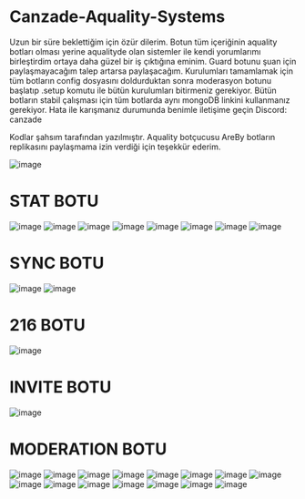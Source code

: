 # Canzade-Aquality-Systems
Uzun bir süre beklettiğim için özür dilerim. Botun tüm içeriğinin aquality botları olması yerine aqualityde olan sistemler ile kendi yorumlarımı birleştirdim ortaya daha güzel bir iş çıktığına eminim. Guard botunu şuan için paylaşmayacağım talep artarsa paylaşacağım.
Kurulumları tamamlamak için tüm botların config dosyasını doldurduktan sonra moderasyon botunu başlatıp .setup komutu ile bütün kurulumları bitirmeniz gerekiyor. Bütün botların stabil çalışması için tüm botlarda aynı mongoDB linkini kullanmanız gerekiyor. Hata ile karışmanız durumunda benimle iletişime geçin Discord: canzade

Kodlar şahsım tarafından yazılmıştır.
Aquality botçucusu AreBy botların replikasını paylaşmama izin verdiği için teşekkür ederim.

![image](https://worker.canzade.rocks/storage/uploads/gifs/451148936753840128.gif)

# STAT BOTU
![image](https://worker.canzade.rocks/storage/uploads/images/451146220526764032.png)
![image](https://worker.canzade.rocks/storage/uploads/images/451123664323215368.png)
![image](https://worker.canzade.rocks/storage/uploads/images/451123081050718212.png)
![image](https://worker.canzade.rocks/storage/uploads/images/451123142346276869.png)
![image](https://worker.canzade.rocks/storage/uploads/images/451130659004612608.png)
![image](https://worker.canzade.rocks/storage/uploads/images/451136424763326464.png)
![image](https://worker.canzade.rocks/storage/uploads/images/451136739105439746.png)
![image](https://worker.canzade.rocks/storage/uploads/images/451139916013895683.png)

# SYNC BOTU
![image](https://worker.canzade.rocks/storage/uploads/images/451139200209780736.png)
![image](https://worker.canzade.rocks/storage/uploads/images/451139501755072514.png)

# 216 BOTU
![image](https://worker.canzade.rocks/storage/uploads/images/451138655814287360.png)

# INVITE BOTU
![image](https://worker.canzade.rocks/storage/uploads/images/451140470446358528.png)

# MODERATION BOTU
![image](https://worker.canzade.rocks/storage/uploads/images/451142191134408709.png)
![image](https://worker.canzade.rocks/storage/uploads/images/451142783856672770.png)
![image](https://worker.canzade.rocks/storage/uploads/images/451143519357239301.png)
![image](https://worker.canzade.rocks/storage/uploads/images/451144516053893120.png)
![image](https://user-images.githubusercontent.com/77938499/184345051-f65c7291-8f1b-4a2d-a5c9-2cd022a7fb7b.png)
![image](https://user-images.githubusercontent.com/77938499/184353463-59303c61-4f88-49fb-9a8d-7292fb09592e.png)
![image](https://user-images.githubusercontent.com/77938499/184345233-dd855a95-df34-4da6-874f-35fbec7ed180.png)
![image](https://user-images.githubusercontent.com/77938499/184345298-973ec70d-0d96-4337-8e21-0213843f62a6.png)
![image](https://user-images.githubusercontent.com/77938499/184345362-f688c823-0a10-4a6d-8603-84a59375a7ef.png)
![image](https://user-images.githubusercontent.com/77938499/184345409-6a09b8a7-d1ff-469e-8056-3fc5faacfa33.png)
![image](https://user-images.githubusercontent.com/77938499/184345651-068ee4d3-22de-4cfd-8be2-11b5c8a9e1f6.png)
![image](https://user-images.githubusercontent.com/77938499/184345685-dcd3c03e-ee03-4ec7-935c-db8a4eeac12d.png)
![image](https://user-images.githubusercontent.com/77938499/184347235-6e900a38-c680-4d35-9cbb-d3baec34656d.png)
![image](https://user-images.githubusercontent.com/77938499/184347318-368d9242-d42a-4b1a-94f8-eaaaad366da7.png)
![image](https://user-images.githubusercontent.com/77938499/184348159-366c7837-51a3-4552-9847-14a0dd5cb8d0.png)




